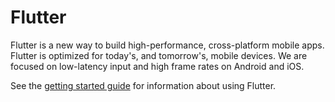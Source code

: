 Flutter
=======

Flutter is a new way to build high-performance, cross-platform mobile apps.
Flutter is optimized for today's, and tomorrow's, mobile devices. We are
focused on low-latency input and high frame rates on Android and iOS.

See the [getting started guide](https://flutter.github.io/getting-started/) for
information about using Flutter.
